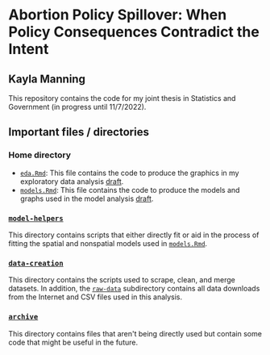 # Abortion Policy Spillover: When Policy Consequences Contradict the Intent
## Kayla Manning

This repository contains the code for my joint thesis in Statistics and Government (in progress until 11/7/2022).

## Important files / directories

### Home directory
- [`eda.Rmd`](eda.Rmd): This file contains the code to produce the graphics in my exploratory data analysis [draft](https://docs.google.com/document/d/1Qx2dA7brUXPuVSNrtzat9nIu997nC7L1ukSNEbSgXyU/edit?usp=sharing).
- [`models.Rmd`](models.Rmd): This file contains the code to produce the models and graphs used in the model analysis [draft](https://docs.google.com/document/d/1Q4LM2GzBWwJPKrnyrXjgPlXF6KYtuPUjVUYLoExEdwQ/edit).

### [`model-helpers`](model-helpers)
This directory contains scripts that either directly fit or aid in the process of fitting the spatial and nonspatial models used in [`models.Rmd`](models.Rmd).

### [`data-creation`](data-creation)
This directory contains the scripts used to scrape, clean, and merge datasets. In addition, the [`raw-data`](data-creation/raw-data) subdirectory contains all data downloads from the Internet and CSV files used in this analysis.

### [`archive`](archive)
This directory contains files that aren't being directly used but contain some code that might be useful in the future.


